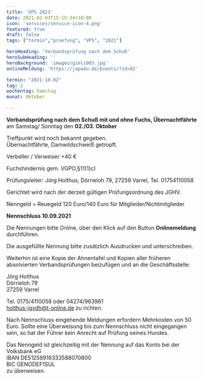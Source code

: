 ```yaml
---
title: 'VPS 2021'
date: 2021-02-03T15:15:34+10:00
icon: 'services/service-icon-4.png'
featured: true
draft: false
tags: ["termin","pruefung", "VPS", "2021"]

heroHeading: 'Verbandsprüfung nach dem Schuß'
heroSubHeading: ''
heroBackground: 'images/gimli003.jpg'
onlineMeldung: 'https://japa4u.de/Events/?id=92'

termin: "2021-10-02"
tag: 2
wochentag: Samstag
monat: Oktober

---
```


**Verbandsprüfung nach dem Schuß mit und ohne Fuchs, Übernachtfährte**  
am Samstag/ Sonntag den **02./03. Oktober**

Treffpunkt wird noch bekannt gegeben.  
Übernachtfährte, Damwildschweiß getropft.  

Verbeller / Verweiser +40 €  

Fuchshindernis gem. VGPO,§11(1)c)  

Prüfungsleiter: Jörg Holthus, Dörrieloh 79, 27259 Varrel, Tel. 01754110058  

Gerichtet wird nach der derzeit gültigen Prüfungsordnung des JGHV.  

Nenngeld = Reuegeld 120 Euro/140 Euro für Mitglieder/Nichtmitglieder  

**Nennschluss 10.09.2021**

Die Nennungen bitte Online, über den Klick auf den Button **Onlinemeldung** durchführen.

Die ausgefüllte Nennung bitte zusätzlich Ausdrucken und unterschreiben.  

Weiterhin ist eine Kopie der Ahnentafel und Kopien aller früheren absolvierten Verbandsprüfungen beizufügen und an die Geschäftsstelle:  

Jörg Holthus  
Dörrieloh 79  
27259 Varrel  

Tel. 0175/4110058 oder 04274/963961  
holthus-jgvdh@t-online.de zu richten.


Nach Nennschluss eingehende Meldungen erfordern Mehrkosten von 50 Euro. Sollte eine Überweisung bis zum Nennschluss nicht eingegangen sein, so hat der Führer kein Anrecht auf Prüfung seines Hundes.

Das Nenngeld ist gleichzeitig mit der Nennung auf das Konto bei der Volksbank eG  
IBAN DE51256916333588070800  
BIC GENODEF1SUL  
zu überweisen.